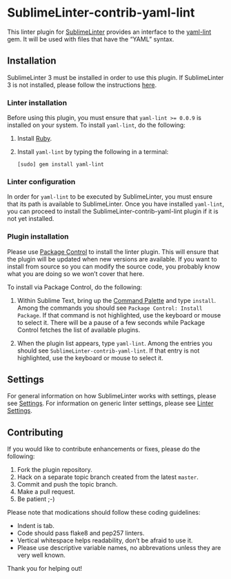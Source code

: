 SublimeLinter-contrib-yaml-lint
================================

This linter plugin for [SublimeLinter](https://sublimelinter.readthedocs.org/) provides an interface to the [yaml-lint](https://github.com/Pryz/yaml-lint) gem. It will be used with files that have the “YAML” syntax.

## Installation
SublimeLinter 3 must be installed in order to use this plugin. If SublimeLinter 3 is not installed, please follow the instructions [here](https://sublimelinter.readthedocs.org/en/latest/installation.html).

### Linter installation
Before using this plugin, you must ensure that `yaml-lint >= 0.0.9` is installed on your system. To install `yaml-lint`, do the following:

1. Install [Ruby](https://www.ruby-lang.org).

1. Install `yaml-lint` by typing the following in a terminal:
   ```
   [sudo] gem install yaml-lint
   ```

### Linter configuration
In order for `yaml-lint` to be executed by SublimeLinter, you must ensure that its path is available to SublimeLinter.
Once you have installed `yaml-lint`, you can proceed to install the SublimeLinter-contrib-yaml-lint plugin if it is not yet installed.

### Plugin installation
Please use [Package Control](https://sublime.wbond.net/installation) to install the linter plugin. This will ensure that the plugin will be updated when new versions are available. If you want to install from source so you can modify the source code, you probably know what you are doing so we won’t cover that here.

To install via Package Control, do the following:

1. Within Sublime Text, bring up the [Command Palette](https://docs.sublimetext.info/en/sublime-text-3/extensibility/command_palette.html) and type `install`. Among the commands you should see `Package Control: Install Package`. If that command is not highlighted, use the keyboard or mouse to select it. There will be a pause of a few seconds while Package Control fetches the list of available plugins.

1. When the plugin list appears, type `yaml-lint`. Among the entries you should see `SublimeLinter-contrib-yaml-lint`. If that entry is not highlighted, use the keyboard or mouse to select it.

## Settings
For general information on how SublimeLinter works with settings, please see [Settings](https://sublimelinter.readthedocs.org/en/latest/settings.html). For information on generic linter settings, please see [Linter Settings](https://sublimelinter.readthedocs.org/en/latest/linter_settings.html).

## Contributing
If you would like to contribute enhancements or fixes, please do the following:

1. Fork the plugin repository.
1. Hack on a separate topic branch created from the latest `master`.
1. Commit and push the topic branch.
1. Make a pull request.
1. Be patient ;-)

Please note that modications should follow these coding guidelines:

- Indent is tab.
- Code should pass flake8 and pep257 linters.
- Vertical whitespace helps readability, don’t be afraid to use it.
- Please use descriptive variable names, no abbrevations unless they are very well known.

Thank you for helping out!
